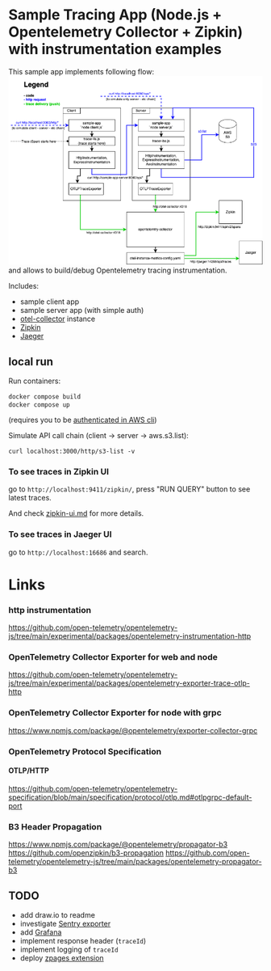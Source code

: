 # Sample Tracing App (Node.js + Opentelemetry Collector + Zipkin) with instrumentation examples

This sample app implements following flow:
![](infrastructure/documentation/images/node-js-tracing-sample-app.png)
and allows to build/debug Opentelemetry tracing instrumentation.

Includes:
- sample client app
- sample server app (with simple auth)
- [otel-collector](https://github.com/open-telemetry/opentelemetry-collector-contrib) instance
- [Zipkin](#to-see-traces-in-zipkin-ui)
- [Jaeger](#to-see-traces-in-jaeger-ui)

## local run
Run containers:
```shell
docker compose build
docker compose up
```
(requires you to be [authenticated in AWS cli](infrastructure/documentation/aws-cli-auth.md))

Simulate API call chain (client -> server -> aws.s3.list):
```shell
curl localhost:3000/http/s3-list -v
```

### To see traces in Zipkin UI
go to `http://localhost:9411/zipkin/`, press "RUN QUERY" button to see latest traces.

And check [zipkin-ui.md](infrastructure/documentation/zipkin-ui.md) for more details.

### To see traces in Jaeger UI
go to `http://localhost:16686` and search.

# Links

### http instrumentation
https://github.com/open-telemetry/opentelemetry-js/tree/main/experimental/packages/opentelemetry-instrumentation-http

### OpenTelemetry Collector Exporter for web and node
https://github.com/open-telemetry/opentelemetry-js/tree/main/experimental/packages/opentelemetry-exporter-trace-otlp-http

### OpenTelemetry Collector Exporter for node with grpc
https://www.npmjs.com/package/@opentelemetry/exporter-collector-grpc

### OpenTelemetry Protocol Specification

#### OTLP/HTTP
https://github.com/open-telemetry/opentelemetry-specification/blob/main/specification/protocol/otlp.md#otlpgrpc-default-port

### B3 Header Propagation
https://www.npmjs.com/package/@opentelemetry/propagator-b3
https://github.com/openzipkin/b3-propagation
https://github.com/open-telemetry/opentelemetry-js/tree/main/packages/opentelemetry-propagator-b3

## TODO
- add draw.io to readme
- investigate [Sentry exporter](https://github.com/open-telemetry/opentelemetry-collector-contrib/tree/main/exporter/sentryexporter)
- add [Grafana](https://grafana.com/grafana/plugins/grafana-x-ray-datasource/)
- implement response header (`traceId`)
- implement logging of `traceId`
- deploy [zpages extension](https://github.com/open-telemetry/opentelemetry-collector/blob/main/extension/zpagesextension/README.md)
